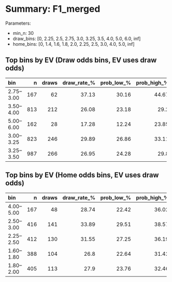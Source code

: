 # Summary: F1_merged

Parameters:
- min_n: 30
- draw_bins: [0, 2.25, 2.5, 2.75, 3.0, 3.25, 3.5, 4.0, 5.0, 6.0, inf]
- home_bins: [0, 1.4, 1.6, 1.8, 2.0, 2.25, 2.5, 3.0, 4.0, 5.0, inf]

## Top bins by EV (Draw odds bins, EV uses draw odds)
| bin       |   n |   draws |   draw_rate_% |   prob_low_% |   prob_high_% |   avg_draw_odds |   ev_est | enough_n   |
|:----------|----:|--------:|--------------:|-------------:|--------------:|----------------:|---------:|:-----------|
| 2.75–3.00 | 167 |      62 |         37.13 |        30.16 |         44.67 |           2.981 |   0.1067 | True       |
| 3.50–4.00 | 813 |     212 |         26.08 |        23.18 |         29.2  |           3.766 |  -0.018  | True       |
| 5.00–6.00 | 162 |      28 |         17.28 |        12.24 |         23.85 |           5.577 |  -0.036  | True       |
| 3.00–3.25 | 823 |     246 |         29.89 |        26.86 |         33.11 |           3.173 |  -0.0515 | True       |
| 3.25–3.50 | 987 |     266 |         26.95 |        24.28 |         29.8  |           3.401 |  -0.0835 | True       |

## Top bins by EV (Home odds bins, EV uses draw odds)
| bin       |   n |   draws |   draw_rate_% |   prob_low_% |   prob_high_% |   avg_home_odds |   avg_draw_odds |   ev_est | enough_n   |
|:----------|----:|--------:|--------------:|-------------:|--------------:|----------------:|----------------:|---------:|:-----------|
| 4.00–5.00 | 167 |      48 |         28.74 |        22.42 |         36.02 |           4.572 |           3.802 |   0.0929 | True       |
| 2.50–3.00 | 416 |     141 |         33.89 |        29.51 |         38.57 |           2.758 |           3.221 |   0.0918 | True       |
| 2.25–2.50 | 412 |     130 |         31.55 |        27.25 |         36.19 |           2.397 |           3.232 |   0.0197 | True       |
| 1.60–1.80 | 388 |     104 |         26.8  |        22.64 |         31.42 |           1.71  |           3.725 |  -0.0015 | True       |
| 1.80–2.00 | 405 |     113 |         27.9  |        23.76 |         32.46 |           1.925 |           3.444 |  -0.0391 | True       |